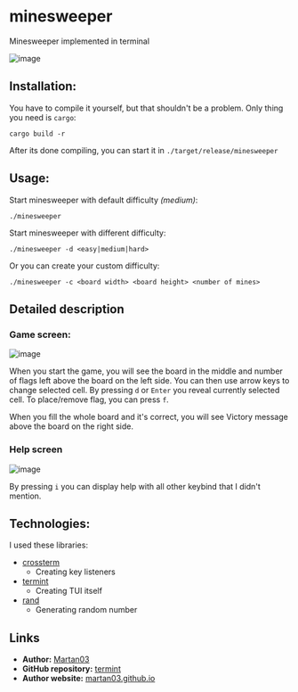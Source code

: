 # minesweeper

Minesweeper implemented in terminal

![image](https://github.com/Martan03/minesweeper/assets/46300167/bb6d9047-36e4-405a-a19b-5d6490ddc815)

## Installation:
You have to compile it yourself, but that shouldn't be a problem. Only thing
you need is `cargo`:
```
cargo build -r
```
After its done compiling, you can start it in `./target/release/minesweeper`

## Usage:
Start minesweeper with default difficulty *(medium)*:
```
./minesweeper
```

Start minesweeper with different difficulty:
```
./minesweeper -d <easy|medium|hard>
```

Or you can create your custom difficulty:
```
./minesweeper -c <board width> <board height> <number of mines>
```

## Detailed description

### Game screen:

![image](https://github.com/Martan03/minesweeper/assets/46300167/bb6d9047-36e4-405a-a19b-5d6490ddc815)

When you start the game, you will see the board in the middle and number of
flags left above the board on the left side. You can then use arrow keys to
change selected cell. By pressing `d` or `Enter` you reveal currently selected
cell. To place/remove flag, you can press `f`.

When you fill the whole board and it's correct, you will see Victory message
above the board on the right side.

### Help screen

![image](https://github.com/Martan03/minesweeper/assets/46300167/447d6824-de3b-4784-b281-9b18678f8495)

By pressing `i` you can display help with all other keybind that I didn't
mention.

## Technologies:
I used these libraries:
- [crossterm](https://crates.io/crates/crossterm)
  - Creating key listeners
- [termint](https://crates.io/crates/termint)
  - Creating TUI itself
- [rand](https://crates.io/crates/rand)
  - Generating random number

## Links

- **Author:** [Martan03](https://github.com/Martan03)
- **GitHub repository:** [termint](https://github.com/Martan03/minesweeper)
- **Author website:** [martan03.github.io](https://martan03.github.io)
